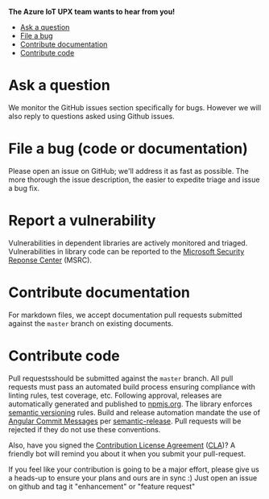 **The Azure IoT UPX team wants to hear from you!**

- [Ask a question](#ask-a-question)
- [File a bug](#file-a-bug)
- [Contribute documentation](#contribute-documentation)
- [Contribute code](#contribute-code)

# Ask a question
We monitor the GitHub issues section specifically for bugs.  However we will also reply to questions asked using Github issues.

# File a bug (code or documentation)
Please open an issue on GitHub; we'll address it as fast as possible.  The more thorough the issue description, the easier to expedite triage and issue a bug fix.

# Report a vulnerability
Vulnerabilities in dependent libraries are actively monitored and triaged.  Vulnerabilities in library code can be reported to the [Microsoft Security Reponse Center](https://www.microsoft.com/en-us/msrc?rtc=1) (MSRC).

# Contribute documentation
For markdown files, we accept documentation pull requests submitted against the `master` branch on existing documents.

# Contribute code
Pull requestsshould be submitted against the `master` branch.  All pull requests must pass an automated build process ensuring compliance with linting rules, test coverage, etc.  Following approval, releases are automatically generated and published to [npmjs.org](http://npmjs.org).  The library enforces [semantic versioning](https://semver.org/) rules.  Build and release automation mandate the use of [Angular Commit Messages](https://github.com/angular/angular.js/blob/master/DEVELOPERS.md#-git-commit-guidelines) per [semantic-release](https://github.com/semantic-release/semantic-release).  Pull requests will be rejected if they do not use these conventions.

Also, have you signed the [Contribution License Agreement](https://cla.microsoft.com/) ([CLA](https://cla.microsoft.com/))? A friendly bot will remind you about it when you submit your pull-request.

If you feel like your contribution is going to be a major effort, please give us a heads-up to ensure your plans and ours are in sync :) Just open an issue on github and tag it "enhancement" or "feature request"